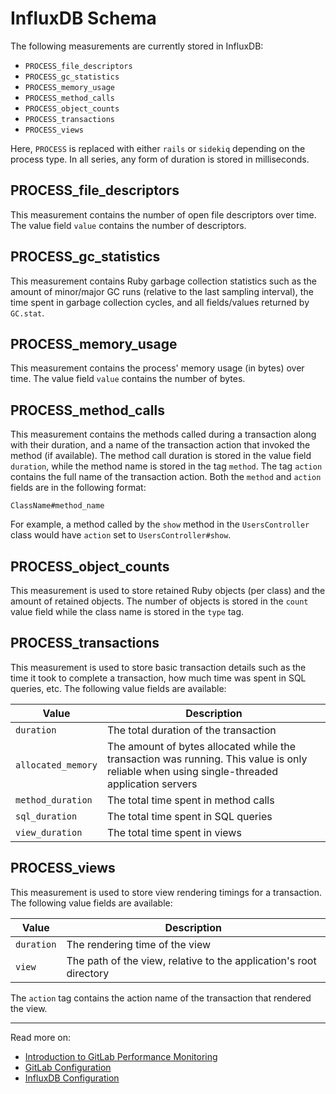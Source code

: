 # InfluxDB Schema

The following measurements are currently stored in InfluxDB:

- `PROCESS_file_descriptors`
- `PROCESS_gc_statistics`
- `PROCESS_memory_usage`
- `PROCESS_method_calls`
- `PROCESS_object_counts`
- `PROCESS_transactions`
- `PROCESS_views`

Here, `PROCESS` is replaced with either `rails` or `sidekiq` depending on the
process type. In all series, any form of duration is stored in milliseconds.

## PROCESS_file_descriptors

This measurement contains the number of open file descriptors over time. The
value field `value` contains the number of descriptors.

## PROCESS_gc_statistics

This measurement contains Ruby garbage collection statistics such as the amount
of minor/major GC runs (relative to the last sampling interval), the time spent
in garbage collection cycles, and all fields/values returned by `GC.stat`.

## PROCESS_memory_usage

This measurement contains the process' memory usage (in bytes) over time. The
value field `value` contains the number of bytes.

## PROCESS_method_calls

This measurement contains the methods called during a transaction along with
their duration, and a name of the transaction action that invoked the method (if
available). The method call duration is stored in the value field `duration`,
while the method name is stored in the tag `method`. The tag `action` contains
the full name of the transaction action. Both the `method` and `action` fields
are in the following format:

```
ClassName#method_name
```

For example, a method called by the `show` method in the `UsersController` class
would have `action` set to `UsersController#show`.

## PROCESS_object_counts

This measurement is used to store retained Ruby objects (per class) and the
amount of retained objects. The number of objects is stored in the `count` value
field while the class name is stored in the `type` tag.

## PROCESS_transactions

This measurement is used to store basic transaction details such as the time it
took to complete a transaction, how much time was spent in SQL queries, etc. The
following value fields are available:

| Value | Description |
| ----- | ----------- |
| `duration`  | The total duration of the transaction |
| `allocated_memory` | The amount of bytes allocated while the transaction was running. This value is only reliable when using single-threaded application servers |
| `method_duration` | The total time spent in method calls |
| `sql_duration` | The total time spent in SQL queries |
| `view_duration` | The total time spent in views |

## PROCESS_views

This measurement is used to store view rendering timings for a transaction. The
following value fields are available:

| Value | Description |
| ----- | ----------- |
| `duration` | The rendering time of the view |
| `view` | The path of the view, relative to the application's root directory |

The `action` tag contains the action name of the transaction that rendered the
view.

---

Read more on:

- [Introduction to GitLab Performance Monitoring](introduction.md)
- [GitLab Configuration](gitlab_configuration.md)
- [InfluxDB Configuration](influxdb_configuration.md)
